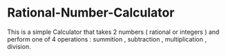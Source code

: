 # Rational-Number-Calculator

This is a simple Calculator that takes 2 numbers ( rational or integers ) and perform one of 4 operations : summition , subtraction , multiplication , division.
